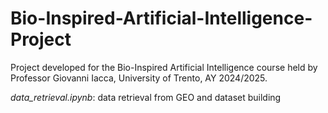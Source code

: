 # Bio-Inspired-Artificial-Intelligence-Project
Project developed for the Bio-Inspired Artificial Intelligence course held by Professor Giovanni Iacca, University of Trento, AY 2024/2025.

*data_retrieval.ipynb*: data retrieval from GEO and dataset building
